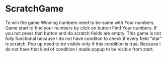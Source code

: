 # ScratchGame
To win the game Winning numbers need to be same with Your numbers.
Game start to find your numbers by click on button Find Your numbers.
If you not press that button and do scratch fields are empty.
This game is not fully functional because I do not have conditon to check if every field "star" is scratch.
Pop up need to be visible only if this condition is true. Because i do not have that kind of condition I made popup to be visible from start.

